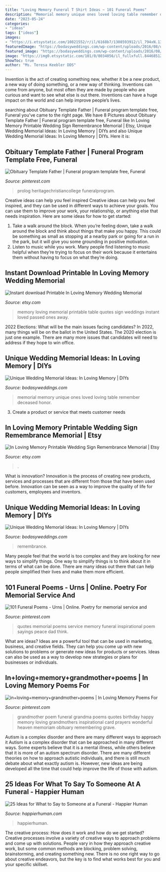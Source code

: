 ```yaml
---
title: "Loving Memory Funeral T Shirt Ideas ~ 101 Funeral Poems"
description: "Memorial memory unique ones loved loving table remember deceased honor"
date: "2023-05-24"
categories:
- "ideas"
tags: ["ideas"]
images:
- "https://i.etsystatic.com/10821552/r/il/6168b7/1308593912/il_794xN.1308593912_ljpq.jpg"
featuredImage: "https://bodasyweddings.com/wp-content/uploads/2016/08/unique-wedding-memorial-ideas.jpg"
featured_image: "https://bodasyweddings.com/wp-content/uploads/2016/08/remembrance-ideas.jpg"
image: "https://img0.etsystatic.com/101/0/8034056/il_fullxfull.844685124_5c52.jpg"
ShowToc: true
author: "Ms. Teresa Keebler DDS"
---
```



Invention is the act of creating something new, whether it be a new product, a new way of doing something, or a new way of thinking. Inventions can come from anyone, but most often they are made by people who are curious and want to see what else is out there. Inventions can have a huge impact on the world and can help improve people’s lives.

	

		
searching about Obituary Template Father | Funeral program template free, Funeral you've came to the right page. We have 8 Pictures about Obituary Template Father | Funeral program template free, Funeral like In Loving Memory Printable Wedding Sign Remembrance Memorial | Etsy, Unique Wedding Memorial Ideas: In Loving Memory | DIYs and also Unique Wedding Memorial Ideas: In Loving Memory | DIYs. Here it is:
		
    
## Obituary Template Father | Funeral Program Template Free, Funeral

<img loading=lazy src="https://i.pinimg.com/736x/3c/83/a5/3c83a5ce1530034d92aafe5a6aef6840.jpg" onerror="this.onerror=null;this.src='https://tse3.mm.bing.net/th?id=OIP.TO9K1b1MRQLTh1EobEWJJAHaFt&amp;pid=15.1';" alt="Obituary Template Father | Funeral program template free, Funeral">

_Source: pinterest.com_

>prolog heritagechristiancollege funeralprogram. 

	

Creative ideas can help you feel inspired
Creative ideas can help you feel inspired, and they can be used in different ways to achieve your goals. You can use them to improve your work, your relationship, or anything else that needs inspiration. Here are some ideas for how to get started: 
1. Take a walk around the block. When you’re feeling down, take a walk around the block and think about things that make you happy. This could be something as small as stopping at a nearby park or going for a run in the park, but it will give you some grounding in positive motivation. 
2. Listen to music while you work. Many people find listening to music helpful when they’re trying to focus on their work because it entertains them without having to focus on what they’re doing.

    
## Instant Download Printable In Loving Memory Wedding Memorial

<img loading=lazy src="https://img0.etsystatic.com/101/0/8034056/il_fullxfull.844685124_5c52.jpg" onerror="this.onerror=null;this.src='https://tse2.mm.bing.net/th?id=OIP.7ipTQi0SED_ZQJ-Jg94jogHaGS&amp;pid=15.1';" alt="Instant download Printable In Loving Memory Wedding Memorial">

_Source: etsy.com_

>memory loving memorial printable table quotes sign weddings instant loved passed ones away. 

	

2022 Elections: What will be the main issues facing candidates?
In 2022, many things will be on the ballot in the United States. The 2020 election is just one example. There are many more issues that candidates will need to address if they hope to win office.

    
## Unique Wedding Memorial Ideas: In Loving Memory | DIYs

<img loading=lazy src="https://bodasyweddings.com/wp-content/uploads/2016/08/unique-wedding-memorial-ideas.jpg" onerror="this.onerror=null;this.src='https://tse2.mm.bing.net/th?id=OIP.o7QNo_6b8ho0Vf9n93MgPgHaLG&amp;pid=15.1';" alt="Unique Wedding Memorial Ideas: In Loving Memory | DIYs">

_Source: bodasyweddings.com_

>memorial memory unique ones loved loving table remember deceased honor. 

	

3. Create a product or service that meets customer needs

    
## In Loving Memory Printable Wedding Sign Remembrance Memorial | Etsy

<img loading=lazy src="https://i.etsystatic.com/10821552/r/il/6168b7/1308593912/il_794xN.1308593912_ljpq.jpg" onerror="this.onerror=null;this.src='https://tse4.mm.bing.net/th?id=OIP.c-VJen3fDKpozbm2G5FonwHaHa&amp;pid=15.1';" alt="In Loving Memory Printable Wedding Sign Remembrance Memorial | Etsy">

_Source: etsy.com_

>. 

	

What is innovation?
Innovation is the process of creating new products, services and processes that are different from those that have been used before. Innovation can be seen as a way to improve the quality of life for customers, employees and inventors.

    
## Unique Wedding Memorial Ideas: In Loving Memory | DIYs

<img loading=lazy src="https://bodasyweddings.com/wp-content/uploads/2016/08/remembrance-ideas.jpg" onerror="this.onerror=null;this.src='https://tse1.mm.bing.net/th?id=OIP.8Reby0oEH9XSniZ-8cdxaQHaLG&amp;pid=15.1';" alt="Unique Wedding Memorial Ideas: In Loving Memory | DIYs">

_Source: bodasyweddings.com_

>remembrance. 

	

Many people feel that the world is too complex and they are looking for new ways to simplify things. One way to simplify things is to think about it in terms of what can be done. There are many ideas out there that can help people simplified their lives and make them more efficient.

    
## 101 Funeral Poems - Urns | Online. Poetry For Memorial Service And

<img loading=lazy src="https://i.pinimg.com/originals/c8/0d/f4/c80df4273f6c943b30657c5eaa6aa524.jpg" onerror="this.onerror=null;this.src='https://tse4.mm.bing.net/th?id=OIP.58xyLnP0YhPOFxAIXV7QjQHaO0&amp;pid=15.1';" alt="101 Funeral Poems - Urns | Online. Poetry for memorial service and">

_Source: pinterest.com_

>quotes memorial poems service memory funeral inspirational poem sayings peace dad think. 

	

What are ideas?
Ideas are a powerful tool that can be used in marketing, business, and creative fields. They can help you come up with new solutions to problems or generate new ideas for products or services. Ideas can also be used as a way to develop new strategies or plans for businesses or individuals.

    
## In+loving+memory+grandmother+poems | In Loving Memory Poems For

<img loading=lazy src="https://s-media-cache-ak0.pinimg.com/736x/0d/47/7d/0d477d021d5f87b8176246662b09164c--grandmother-poem-grandmothers.jpg" onerror="this.onerror=null;this.src='https://tse4.mm.bing.net/th?id=OIP.XkS3iwBmr5YP_Cvk3NH0cgHaKO&amp;pid=15.1';" alt="in+loving+memory+grandmother+poems | In Loving Memory Poems For">

_Source: pinterest.com_

>grandmother poem funeral grandma poems quotes birthday happy memory loving grandmothers inspirational card prayers wonderful heaven memoriam obituary remembering grave. 

	

Autism is a complex disorder and there are many different ways to approach it
Autism is a complex disorder that can be approached in many different ways. Some experts believe that it is a mental illness, while others believe that it is more of an autism spectrum disorder. There are many different theories on how to approach autistic individuals, and there is still much debate about what exactly autism is. However, new ideas are being developed all the time that could help improve the life of those with autism.

    
## 25 Ideas For What To Say To Someone At A Funeral - Happier Human

<img loading=lazy src="https://www.happierhuman.com/wp-content/uploads/2020/10/HH-Ideas-on-what-to-Say-at-Funeral-Infographics.jpg" onerror="this.onerror=null;this.src='https://tse3.mm.bing.net/th?id=OIP.qWYjqyKUJm9CQPE3JTSfwgHaSh&amp;pid=15.1';" alt="25 Ideas for What to Say to Someone at a Funeral - Happier Human">

_Source: happierhuman.com_

>happierhuman. 

	

The creative process: How does it work and how do we get started?
Creative processes involve a variety of creative ways to approach problems and come up with solutions. People vary in how they approach creative work, but some common methods are blocking, problem solving, brainstorming, and creating something new. There is no one right way to go about creative endeavors, but the key is to find what works best for you and your specific skillset.

